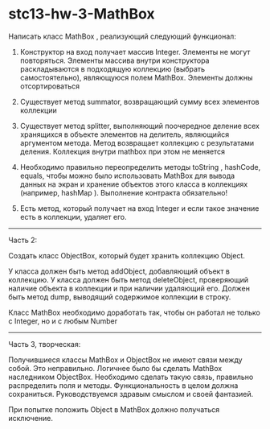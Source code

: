 # stc13-hw-3-MathBox
Написать класс MathBox , реализующий следующий функционал:

1. Конструктор на вход получает массив Integer. Элементы не могут повторяться. Элементы массива внутри конструктора раскладываются в подходящую коллекцию (выбрать самостоятельно), являющуюся полем MathBox. Элементы должны отсортироваться

2. Существует метод summator, возвращающий сумму всех элементов коллекции

3. Существует метод splitter, выполняющий поочередное деление всех хранящихся в объекте элементов на делитель, являющийся аргументом метода. Метод возвращает коллекцию с результатами деления. Коллекция внутри mathbox при этом не меняется

4. Необходимо правильно переопределить методы toString , hashCode, equals, чтобы можно было использовать MathBox для вывода данных на экран и хранение объектов этого класса в коллекциях (например, hashMap ). Выполнение контракта обязательно!

5. Есть метод, который получает на вход Integer и если такое значение есть в коллекции, удаляет его.
_______________
Часть 2:

Создать класс ObjectBox, который будет хранить коллекцию Object. 

У класса должен быть метод addObject, добавляющий объект в коллекцию.
У класса должен быть метод deleteObject, проверяющий наличие объекта в коллекции и при наличии удаляющий его.
Должен быть метод dump, выводящий содержимое коллекции в строку.

Класс MathBox необходимо доработать так, чтобы он работал не только с Integer, но и с любым Number
_______________

Часть 3, творческая:

Получившиеся классы MathBox и ObjectBox не имеют связи между собой. Это неправильно. Логичнее было бы сделать MathBox наследником ObjectBox. Необходимо сделать такую связь, правильно распределить поля и методы. Функциональность в целом должна сохраниться. Руководствуемся здравым смыслом и своей фантазией.

При попытке положить Object в MathBox должно получаться исключение.
